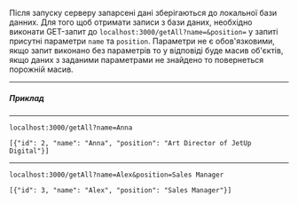 Після запуску серверу запарсені дані зберігаються до локальної бази данних. Для того щоб отримати записи з бази даних, необхідно виконати GET-запит до `localhost:3000/getAll?name=&position=` у запиті присутні параметри `name` та `position`. Параметри не є обов'язковими, якщо запит виконано без параметрів то у відповіді буде масив об'єктів, якщо даних з заданими параметрами не знайдено то повернеться порожній масив.

------------
##### Приклад

------------

`localhost:3000/getAll?name=Anna`

`[{"id": 2, "name": "Anna", "position": "Art Director of JetUp Digital"}]`

------------

`localhost:3000/getAll?name=Alex&position=Sales Manager`

`[{"id": 3, "name": "Alex", "position": "Sales Manager"}]`


